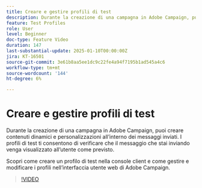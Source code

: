 ```yaml
---
title: Creare e gestire profili di test
description: Durante la creazione di una campagna in Adobe Campaign, puoi creare contenuti dinamici e personalizzazioni all’interno dei messaggi inviati. I profili di test ti consentono di verificare che il messaggio che stai inviando venga visualizzato all’utente come previsto. Scopri come creare un profilo di test nella console client e come gestire e modificare i profili nell’interfaccia utente web di Adobe Campaign.
feature: Test Profiles
role: User
level: Beginner
doc-type: Feature Video
duration: 147
last-substantial-update: 2025-01-10T00:00:00Z
jira: KT-16501
source-git-commit: 3e61b8aa5ee1dc9c22fe4a94f7195b1ad545a4c6
workflow-type: tm+mt
source-wordcount: '144'
ht-degree: 6%

---
```



# Creare e gestire profili di test

Durante la creazione di una campagna in Adobe Campaign, puoi creare contenuti dinamici e personalizzazioni all’interno dei messaggi inviati. I profili di test ti consentono di verificare che il messaggio che stai inviando venga visualizzato all’utente come previsto.

Scopri come creare un profilo di test nella console client e come gestire e modificare i profili nell’interfaccia utente web di Adobe Campaign.

>[!VIDEO](https://video.tv.adobe.com/v/3442903/?learn=on&enablevpops&captions=ita)
